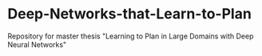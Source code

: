 # Deep-Networks-that-Learn-to-Plan
Repository for master thesis "Learning to Plan in Large Domains with Deep Neural Networks"


